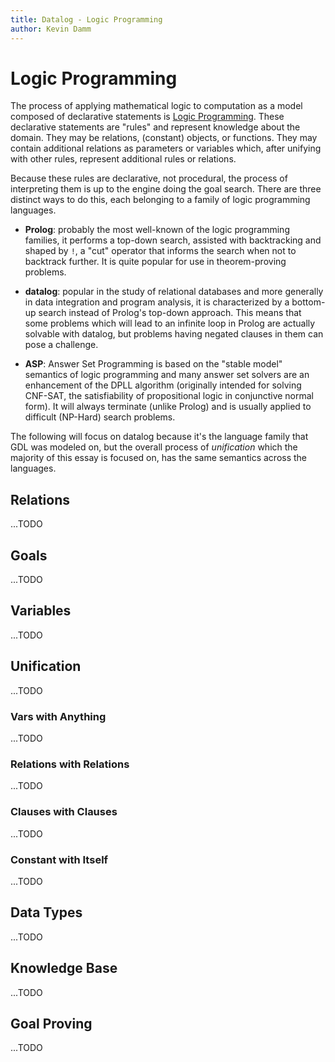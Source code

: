 ```yaml
---
title: Datalog - Logic Programming
author: Kevin Damm
---
```


# Logic Programming

The process of applying mathematical logic to computation as a model composed
of declarative statements is
[Logic Programming](https://en.wikipedia.org/wiki/Logic_programming).  These
declarative statements are "rules" and represent knowledge about the domain.
They may be relations, (constant) objects, or functions.  They may contain
additional relations as parameters or variables which, after unifying with other
rules, represent additional rules or relations.

Because these rules are declarative, not procedural, the process of interpreting
them is up to the engine doing the goal search.  There are three distinct ways
to do this, each belonging to a family of logic programming languages.

 - **Prolog**: probably the most well-known of the logic programming families,
   it performs a top-down search, assisted with backtracking and shaped by `!`,
   a "cut" operator that informs the search when not to backtrack further. 
   It is quite popular for use in theorem-proving problems.
   
 - **datalog**: popular in the study of relational databases and more generally
   in data integration and program analysis, it is characterized by a bottom-up
   search instead of Prolog's top-down approach.  This means that some problems
   which will lead to an infinite loop in Prolog are actually solvable with
   datalog, but problems having negated clauses in them can pose a challenge.

 - **ASP**: Answer Set Programming is based on the "stable model" semantics of
   logic programming and many answer set solvers are an enhancement of the DPLL
   algorithm (originally intended for solving CNF-SAT, the satisfiability of
   propositional logic in conjunctive normal form).  It will always terminate
   (unlike Prolog) and is usually applied to difficult (NP-Hard) search problems.

The following will focus on datalog because it's the language family that GDL
was modeled on, but the overall process of *unification* which the majority of
this essay is focused on, has the same semantics across the languages.


## Relations

...TODO


## Goals

...TODO


## Variables

...TODO


## Unification

...TODO

### Vars with Anything

...TODO


### Relations with Relations

...TODO


### Clauses with Clauses

...TODO


### Constant with Itself

...TODO


## Data Types

...TODO


## Knowledge Base

...TODO


## Goal Proving

...TODO

